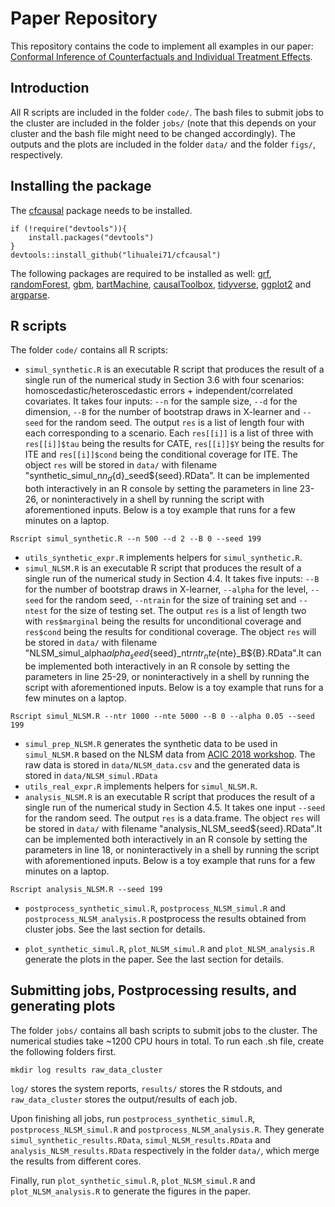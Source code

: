 # Paper Repository

This repository contains the code to implement all examples in our paper: [Conformal Inference of Counterfactuals and Individual Treatment Effects](https://arxiv.org/abs/2006.06138). 

## Introduction
All R scripts are included in the folder `code/`. The bash files to submit jobs to the cluster are included in the folder `jobs/` (note that this depends on your cluster and the bash file might need to be changed accordingly). The outputs and the plots are included in the folder `data/` and the folder `figs/`, respectively. 

## Installing the package
The [cfcausal](https://github.com/lihualei71/cfcausal) package needs to be installed.
```
if (!require("devtools")){
    install.packages("devtools")
}
devtools::install_github("lihualei71/cfcausal")
```

The following packages are required to be installed as well: [grf](https://cran.r-project.org/web/packages/grf/grf.pdf), [randomForest](https://cran.r-project.org/web/packages/randomForest/randomForest.pdf), [gbm](https://cran.r-project.org/web/packages/gbm/gbm.pdf), [bartMachine](https://cran.r-project.org/web/packages/bartMachine/bartMachine.pdf), [causalToolbox](https://github.com/soerenkuenzel/causalToolbox), [tidyverse](https://www.tidyverse.org/), [ggplot2](https://ggplot2.tidyverse.org/) and [argparse](https://cran.r-project.org/web/packages/argparse/index.html).

## R scripts
The folder `code/` contains all R scripts:

- `simul_synthetic.R` is an executable R script that produces the result of a single run of the numerical study in Section 3.6 with four scenarios: homoscedastic/heteroscedastic errors + independent/correlated covariates. It takes four inputs: `--n` for the sample size, `--d` for the dimension, `--B` for the number of bootstrap draws in X-learner and `--seed` for the random seed. The output `res` is a list of length four with each corresponding to a scenario. Each `res[[i]]` is a list of three with `res[[i]]$tau` being the results for CATE, `res[[i]]$Y` being the results for ITE and `res[[i]]$cond` being the conditional coverage for ITE. The object `res` will be stored in `data/` with filename "synthetic_simul_n${n}_d${d}_seed${seed}.RData". It can be implemented both interactively in an R console by setting the parameters in line 23-26, or noninteractively in a shell by running the script with aforementioned inputs. Below is a toy example that runs for a few minutes on a laptop.
```
Rscript simul_synthetic.R --n 500 --d 2 --B 0 --seed 199
```
- `utils_synthetic_expr.R` implements helpers for `simul_synthetic.R`.
- `simul_NLSM.R` is an executable R script that produces the result of a single run of the numerical study in Section 4.4. It takes five inputs: `--B` for the number of bootstrap draws in X-learner, `--alpha` for the level, `--seed` for the random seed, `--ntrain` for the size of training set and `--ntest` for the size of testing set. The output `res` is a list of length two with `res$marginal` being the results for unconditional coverage and `res$cond` being the results for conditional coverage. The object `res` will be stored in `data/` with filename "NLSM_simul_alpha${alpha}_seed${seed}_ntr${ntr}_nte${nte}_B${B}.RData".It can be implemented both interactively in an R console by setting the parameters in line 25-29, or noninteractively in a shell by running the script with aforementioned inputs. Below is a toy example that runs for a few minutes on a laptop.
```
Rscript simul_NLSM.R --ntr 1000 --nte 5000 --B 0 --alpha 0.05 --seed 199
```
- `simul_prep_NLSM.R` generates the synthetic data to be used in `simul_NLSM.R` based on the NLSM data from [ACIC 2018 workshop](https://github.com/grf-labs/grf/blob/master/experiments/acic18/synthetic_data.csv). The raw data is stored in `data/NLSM_data.csv` and the generated data is stored in `data/NLSM_simul.RData`
- `utils_real_expr.R` implements helpers for `simul_NLSM.R`.
- `analysis_NLSM.R` is an executable R script that produces the result of a single run of the numerical study in Section 4.5. It takes one input `--seed` for the random seed. The output `res` is a data.frame. The object `res` will be stored in `data/` with filename "analysis_NLSM_seed${seed}.RData".It can be implemented both interactively in an R console by setting the parameters in line 18, or noninteractively in a shell by running the script with aforementioned inputs. Below is a toy example that runs for a few minutes on a laptop.
```
Rscript analysis_NLSM.R --seed 199
```
- `postprocess_synthetic_simul.R`, `postprocess_NLSM_simul.R` and `postprocess_NLSM_analysis.R` postprocess the results obtained from cluster jobs. See the last section for details.

- `plot_synthetic_simul.R`, `plot_NLSM_simul.R` and `plot_NLSM_analysis.R` generate the plots in the paper. See the last section for details.

## Submitting jobs, Postprocessing results, and generating plots
The folder `jobs/` contains all bash scripts to submit jobs to the cluster. The numerical studies take ~1200 CPU hours in total. To run each .sh file, create the following folders first.
```
mkdir log results raw_data_cluster
```
`log/` stores the system reports, `results/` stores the R stdouts, and `raw_data_cluster` stores the output/results of each job.

Upon finishing all jobs, run `postprocess_synthetic_simul.R`, `postprocess_NLSM_simul.R` and `postprocess_NLSM_analysis.R`. They generate `simul_synthetic_results.RData`, `simul_NLSM_results.RData` and `analysis_NLSM_results.RData` respectively in the folder `data/`, which merge the results from different cores. 

Finally, run `plot_synthetic_simul.R`, `plot_NLSM_simul.R` and `plot_NLSM_analysis.R` to generate the figures in the paper.
